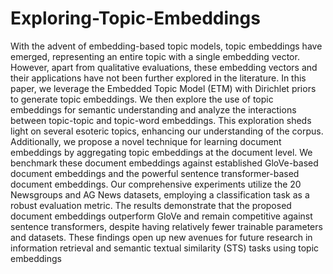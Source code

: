 # Exploring-Topic-Embeddings
With the advent of embedding-based topic models, topic embeddings have emerged, representing an entire topic with a single embedding vector. However, apart from qualitative evaluations, these embedding vectors and their applications have not been further explored in the literature. In this paper, we leverage the Embedded Topic Model (ETM) with Dirichlet priors to generate topic embeddings. We then explore the use of topic embeddings for semantic understanding and analyze the interactions between topic-topic and topic-word embeddings. This exploration sheds light on several esoteric topics, enhancing our understanding of the corpus. Additionally, we propose a novel technique for learning document embeddings by aggregating topic embeddings at the document level. We benchmark these document embeddings against established GloVe-based document embeddings and the powerful sentence transformer-based document embeddings. Our comprehensive experiments utilize the 20 Newsgroups and AG News datasets, employing a classification task as a robust evaluation metric. The results demonstrate that the proposed document embeddings outperform GloVe and remain competitive against sentence transformers, despite having relatively fewer trainable parameters and datasets. These findings open up new avenues for future research in information retrieval and semantic textual similarity (STS) tasks using topic embeddings
